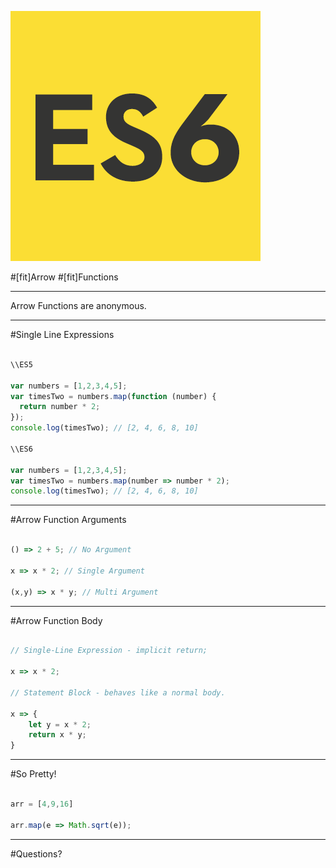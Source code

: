 ![left](img/es6-logo.png)

#[fit]Arrow 
#[fit]Functions 
 
---
<!-- 
With traditional functions there are 4 ways to control ```this```.

---

#Call as a method.

```javascript
var foo = {

	methodName = function() {
		return this;
	}
}

foo.methodName(); // returns foo

```
---

#Function declaration without a base


```javascript

function functionName() {
	return this;
}

functionName(); // returns global or undefined (strict mode);

```

---
 
#Using the new operator 

```javascript

function Foo() {
}

var foo = new Foo(); \\ this === foo

```

---
 
#Force the context using apply, call or bind. 

```javascript

var Teddi = {
	name: "Teddi",
	speak: function() {
		return this;
	}
}

var Mat = {
	name: "Mat"
}

Teddi.speak().bind(Mat); // this === Mat

```

---

Arrow functions provide two huge advantages.  
 
---
 
They are less verbose than traditional function expressions.
 
---
 
With arrow functions ```this``` is bound to the enclosing scope (lexical) at creation time.
 
---
 
This cannot be changed.
 
The ```new``` operator, ```bind```, ```call```, and ```apply``` have no effect on ```this```.

----->

Arrow Functions are anonymous.
 
---

#Single Line Expressions

```javascript

\\ES5

var numbers = [1,2,3,4,5];
var timesTwo = numbers.map(function (number) {
  return number * 2;
});
console.log(timesTwo); // [2, 4, 6, 8, 10]

\\ES6

var numbers = [1,2,3,4,5];
var timesTwo = numbers.map(number => number * 2);
console.log(timesTwo); // [2, 4, 6, 8, 10]

```

---

#Arrow Function Arguments

```JavaScript

() => 2 + 5; // No Argument

x => x * 2; // Single Argument

(x,y) => x * y; // Multi Argument

```

---

#Arrow Function Body

```JavaScript

// Single-Line Expression - implicit return;

x => x * 2;

// Statement Block - behaves like a normal body.

x => {
	let y = x * 2;
	return x * y;
}

```

---

#So Pretty!

```javascript

arr = [4,9,16]

arr.map(e => Math.sqrt(e));

```

---

#Questions?